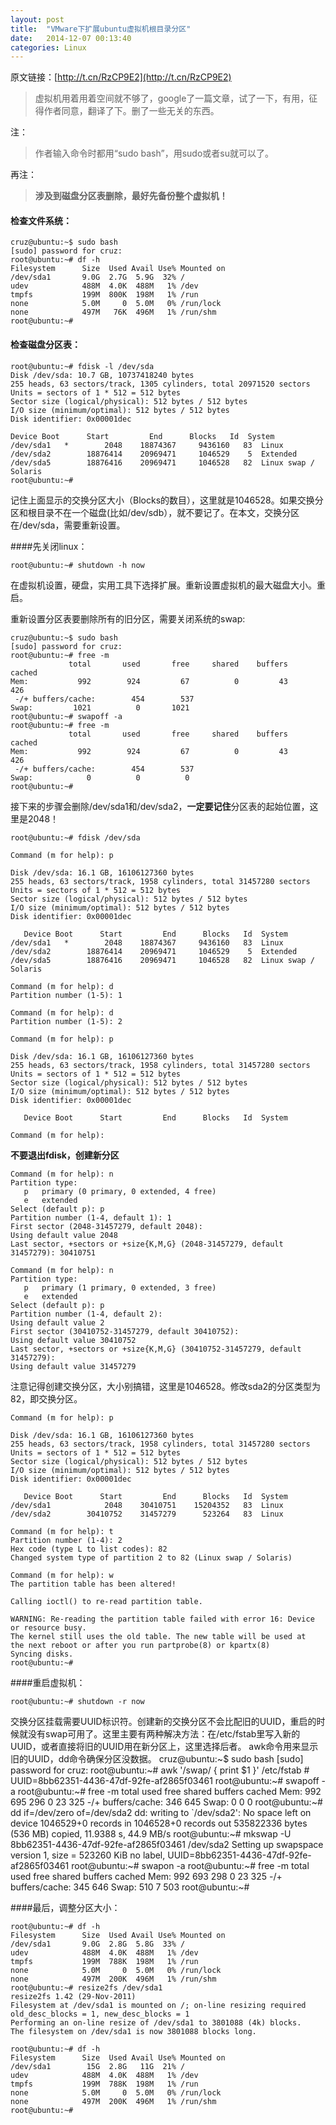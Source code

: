 ```yaml
---
layout: post
title:  "VMware下扩展ubuntu虚拟机根目录分区"
date:   2014-12-07 00:13:40
categories: Linux
---
```

原文链接：[http://t.cn/RzCP9E2](http://t.cn/RzCP9E2)

>虚拟机用着用着空间就不够了，google了一篇文章，试了一下，有用，征得作者同意，翻译了下。删了一些无关的东西。

注：

>作者输入命令时都用“sudo bash”，用sudo或者su就可以了。

再注：

>**涉及到磁盘分区表删除，最好先备份整个虚拟机！**

#### 检查文件系统： 

    cruz@ubuntu:~$ sudo bash
    [sudo] password for cruz: 
    root@ubuntu:~# df -h
    Filesystem      Size  Used Avail Use% Mounted on
    /dev/sda1       9.0G  2.7G  5.9G  32% /
    udev            488M  4.0K  488M   1% /dev
    tmpfs           199M  800K  198M   1% /run
    none            5.0M     0  5.0M   0% /run/lock
    none            497M   76K  496M   1% /run/shm
    root@ubuntu:~# 

#### 检查磁盘分区表： 

    root@ubuntu:~# fdisk -l /dev/sda
    Disk /dev/sda: 10.7 GB, 10737418240 bytes
    255 heads, 63 sectors/track, 1305 cylinders, total 20971520 sectors
    Units = sectors of 1 * 512 = 512 bytes
    Sector size (logical/physical): 512 bytes / 512 bytes
    I/O size (minimum/optimal): 512 bytes / 512 bytes
    Disk identifier: 0x00001dec
 
    Device Boot      Start         End      Blocks   Id  System
    /dev/sda1   *        2048    18874367     9436160   83  Linux
    /dev/sda2        18876414    20969471     1046529    5  Extended
    /dev/sda5        18876416    20969471     1046528   82  Linux swap / Solaris
    root@ubuntu:~# 

记住上面显示的交换分区大小（Blocks的数目），这里就是1046528。如果交换分区和根目录不在一个磁盘(比如/dev/sdb），就不要记了。在本文，交换分区在/dev/sda，需要重新设置。

####先关闭linux：

    root@ubuntu:~# shutdown -h now

在虚拟机设置，硬盘，实用工具下选择扩展。重新设置虚拟机的最大磁盘大小。重启。

重新设置分区表要删除所有的旧分区，需要关闭系统的swap:

    cruz@ubuntu:~$ sudo bash
    [sudo] password for cruz: 
    root@ubuntu:~# free -m
                 total       used       free     shared    buffers     cached
    Mem:           992        924         67          0         43        426
     -/+ buffers/cache:        454        537
    Swap:         1021          0       1021
    root@ubuntu:~# swapoff -a
    root@ubuntu:~# free -m
                 total       used       free     shared    buffers     cached
    Mem:           992        924         67          0         43        426
     -/+ buffers/cache:        454        537
    Swap:            0          0          0
    root@ubuntu:~# 

接下来的步骤会删除/dev/sda1和/dev/sda2，**一定要记住**分区表的起始位置，这里是2048！

    root@ubuntu:~# fdisk /dev/sda
 
    Command (m for help): p
 
    Disk /dev/sda: 16.1 GB, 16106127360 bytes
    255 heads, 63 sectors/track, 1958 cylinders, total 31457280 sectors
    Units = sectors of 1 * 512 = 512 bytes
    Sector size (logical/physical): 512 bytes / 512 bytes
    I/O size (minimum/optimal): 512 bytes / 512 bytes
    Disk identifier: 0x00001dec
 
       Device Boot      Start         End      Blocks   Id  System
    /dev/sda1   *        2048    18874367     9436160   83  Linux
    /dev/sda2        18876414    20969471     1046529    5  Extended
    /dev/sda5        18876416    20969471     1046528   82  Linux swap / Solaris
 
    Command (m for help): d
    Partition number (1-5): 1
 
    Command (m for help): d
    Partition number (1-5): 2
 
    Command (m for help): p
 
    Disk /dev/sda: 16.1 GB, 16106127360 bytes
    255 heads, 63 sectors/track, 1958 cylinders, total 31457280 sectors
    Units = sectors of 1 * 512 = 512 bytes
    Sector size (logical/physical): 512 bytes / 512 bytes
    I/O size (minimum/optimal): 512 bytes / 512 bytes
    Disk identifier: 0x00001dec
 
       Device Boot      Start         End      Blocks   Id  System
 
    Command (m for help): 

**不要退出fdisk，创建新分区**

    Command (m for help): n
    Partition type:
       p   primary (0 primary, 0 extended, 4 free)
       e   extended
    Select (default p): p
    Partition number (1-4, default 1): 1
    First sector (2048-31457279, default 2048): 
    Using default value 2048
    Last sector, +sectors or +size{K,M,G} (2048-31457279, default 31457279): 30410751
 
    Command (m for help): n
    Partition type:
       p   primary (1 primary, 0 extended, 3 free)
       e   extended
    Select (default p): p
    Partition number (1-4, default 2): 
    Using default value 2
    First sector (30410752-31457279, default 30410752): 
    Using default value 30410752
    Last sector, +sectors or +size{K,M,G} (30410752-31457279, default 31457279): 
    Using default value 31457279

注意记得创建交换分区，大小别搞错，这里是1046528。修改sda2的分区类型为82，即交换分区。

    Command (m for help): p
 
    Disk /dev/sda: 16.1 GB, 16106127360 bytes
    255 heads, 63 sectors/track, 1958 cylinders, total 31457280 sectors
    Units = sectors of 1 * 512 = 512 bytes
    Sector size (logical/physical): 512 bytes / 512 bytes
    I/O size (minimum/optimal): 512 bytes / 512 bytes
    Disk identifier: 0x00001dec
 
       Device Boot      Start         End      Blocks   Id  System
    /dev/sda1            2048    30410751    15204352   83  Linux
    /dev/sda2        30410752    31457279      523264   83  Linux
 
    Command (m for help): t
    Partition number (1-4): 2
    Hex code (type L to list codes): 82
    Changed system type of partition 2 to 82 (Linux swap / Solaris)
 
    Command (m for help): w
    The partition table has been altered!
 
    Calling ioctl() to re-read partition table.
 
    WARNING: Re-reading the partition table failed with error 16: Device or resource busy.
    The kernel still uses the old table. The new table will be used at
    the next reboot or after you run partprobe(8) or kpartx(8)
    Syncing disks.
    root@ubuntu:~# 

####重启虚拟机：

    root@ubuntu:~# shutdown -r now

交换分区挂载需要UUID标识符。创建新的交换分区不会比配旧的UUID，重启的时候就没有swap可用了。这里主要有两种解决方法：在/etc/fstab里写入新的UUID，或者直接将旧的UUID用在新分区上，这里选择后者。
awk命令用来显示旧的UUID，dd命令确保分区没数据。
    cruz@ubuntu:~$ sudo bash
    [sudo] password for cruz: 
    root@ubuntu:~#  awk '/swap/ { print $1 }' /etc/fstab
    #
    UUID=8bb62351-4436-47df-92fe-af2865f03461
    root@ubuntu:~# swapoff -a
    root@ubuntu:~# free -m
                 total       used       free     shared    buffers     cached
    Mem:           992        695        296          0         23        325
    -/+ buffers/cache:        346        645
    Swap:            0          0          0
    root@ubuntu:~# dd if=/dev/zero of=/dev/sda2
    dd: writing to `/dev/sda2': No space left on device
    1046529+0 records in
    1046528+0 records out
    535822336 bytes (536 MB) copied, 11.9388 s, 44.9 MB/s
    root@ubuntu:~# mkswap -U 8bb62351-4436-47df-92fe-af2865f03461 /dev/sda2
    Setting up swapspace version 1, size = 523260 KiB
    no label, UUID=8bb62351-4436-47df-92fe-af2865f03461
    root@ubuntu:~# swapon -a
    root@ubuntu:~# free -m
                 total       used       free     shared    buffers     cached
    Mem:           992        693        298          0         23        325
    -/+ buffers/cache:        345        646
    Swap:          510          7        503
    root@ubuntu:~#

####最后，调整分区大小：

    root@ubuntu:~# df -h
    Filesystem      Size  Used Avail Use% Mounted on
    /dev/sda1       9.0G  2.8G  5.8G  33% /
    udev            488M  4.0K  488M   1% /dev
    tmpfs           199M  788K  198M   1% /run
    none            5.0M     0  5.0M   0% /run/lock
    none            497M  200K  496M   1% /run/shm
    root@ubuntu:~# resize2fs /dev/sda1
    resize2fs 1.42 (29-Nov-2011)
    Filesystem at /dev/sda1 is mounted on /; on-line resizing required
    old_desc_blocks = 1, new_desc_blocks = 1
    Performing an on-line resize of /dev/sda1 to 3801088 (4k) blocks.
    The filesystem on /dev/sda1 is now 3801088 blocks long.
 
    root@ubuntu:~# df -h
    Filesystem      Size  Used Avail Use% Mounted on
    /dev/sda1        15G  2.8G   11G  21% /
    udev            488M  4.0K  488M   1% /dev
    tmpfs           199M  788K  198M   1% /run
    none            5.0M     0  5.0M   0% /run/lock
    none            497M  200K  496M   1% /run/shm
    root@ubuntu:~# 